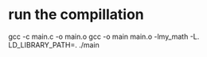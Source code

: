 # run the compillation
gcc -c main.c -o main.o
gcc -o main main.o -lmy_math -L.
LD_LIBRARY_PATH=. ./main
